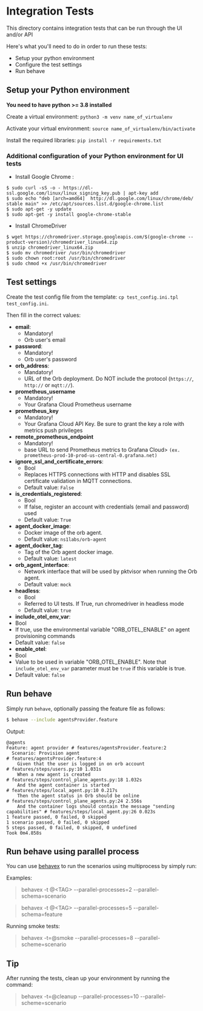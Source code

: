 # Integration Tests
This directory contains integration tests that can be run through the UI and/or API


Here's what you'll need to do in order to run these tests:
- Setup your python environment
- Configure the test settings
- Run behave

## Setup your Python environment

<b>You need to have python >= 3.8 installed</b> 

Create a virtual environment: `python3 -m venv name_of_virtualenv`

Activate your virtual environment: `source name_of_virtualenv/bin/activate`

Install the required libraries: `pip install -r requirements.txt`


### Additional configuration of your Python environment for UI tests
- Install Google Chrome :
```
$ sudo curl -sS -o - https://dl-ssl.google.com/linux/linux_signing_key.pub | apt-key add
$ sudo echo "deb [arch=amd64]  http://dl.google.com/linux/chrome/deb/ stable main" >> /etc/apt/sources.list.d/google-chrome.list
$ sudo apt-get -y update
$ sudo apt-get -y install google-chrome-stable
```

- Install ChromeDriver
```
$ wget https://chromedriver.storage.googleapis.com/$(google-chrome --product-version)/chromedriver_linux64.zip
$ unzip chromedriver_linux64.zip
$ sudo mv chromedriver /usr/bin/chromedriver
$ sudo chown root:root /usr/bin/chromedriver
$ sudo chmod +x /usr/bin/chromedriver
```

## Test settings
Create the test config file from the template: `cp test_config.ini.tpl test_config.ini`.

Then fill in the correct values:

- **email**:
  - Mandatory!
  - Orb user's email
- **password**:
  - Mandatory!
  - Orb user's password
- **orb_address**:
  - Mandatory!
  - URL of the Orb deployment. Do NOT include the protocol (`https://`, `http://` or `mqtt://`).
- **prometheus_username**
  - Mandatory!
  - Your Grafana Cloud Prometheus username
- **prometheus_key**
  - Mandatory!
  - Your Grafana Cloud API Key. Be sure to grant the key a role with metrics push privileges
- **remote_prometheus_endpoint**
  - Mandatory!
  - base URL to send Prometheus metrics to Grafana Cloud> `(ex. prometheus-prod-10-prod-us-central-0.grafana.net)`
- **ignore_ssl_and_certificate_errors**:
  - Bool
  - Replaces HTTPS connections with HTTP and disables SSL certificate validation in MQTT connections.
  - Default value: `False`
- **is_credentials_registered**:
  - Bool
  - If false, register an account with credentials (email and password) used
  - Default value: `True`
- **agent_docker_image**:
  - Docker image of the orb agent.
  - Default value: `ns1labs/orb-agent`
- **agent_docker_tag**:
  - Tag of the Orb agent docker image.
  - Default value: `latest`
- **orb_agent_interface**:
  - Network interface that will be used by pktvisor when running the Orb agent.
  - Default value: `mock`
- **headless**:
  - Bool
  - Referred to UI tests. If True, run chromedriver in headless mode
  - Default value: `true`
-  **include_otel_env_var**:
  - Bool
  - If true, use the environmental variable "ORB_OTEL_ENABLE" on agent provisioning commands
  - Default value: `false`
-  **enable_otel**:
  - Bool
  - Value to be used in variable "ORB_OTEL_ENABLE". Note that `include_otel_env_var` parameter must be `true` if this variable is true.
  - Default value: `false`

## Run behave
Simply run `behave`, optionally passing the feature file as follows:

```sh
$ behave --include agentsProvider.feature
```
Output:
```text
@agents
Feature: agent provider # features/agentsProvider.feature:2
  Scenario: Provision agent                                                  # features/agentsProvider.feature:4
    Given that the user is logged in on orb account                                         # features/steps/users.py:10 1.031s
    When a new agent is created                                              # features/steps/control_plane_agents.py:18 1.032s
    And the agent container is started                                       # features/steps/local_agent.py:10 0.217s
    Then the agent status in Orb should be online                            # features/steps/control_plane_agents.py:24 2.556s
    And the container logs should contain the message "sending capabilities" # features/steps/local_agent.py:26 0.023s
1 feature passed, 0 failed, 0 skipped
1 scenario passed, 0 failed, 0 skipped
5 steps passed, 0 failed, 0 skipped, 0 undefined
Took 0m4.858s

```

## Run behave using parallel process
 
You can use [behavex](https://github.com/hrcorval/behavex) to run the scenarios using multiprocess by simply run:

Examples:

> behavex -t @\<TAG\> --parallel-processes=2 --parallel-schema=scenario

> behavex -t @\<TAG\> --parallel-processes=5 --parallel-schema=feature

Running smoke tests:

> behavex -t=@smoke --parallel-processes=8 --parallel-scheme=scenario


## Tip

After running the tests, clean up your environment by running the command:

> behavex -t=@cleanup --parallel-processes=10 --parallel-scheme=scenario

